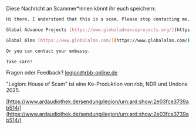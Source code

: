 Diese Nachricht an Scammer*innen könnt ihr euch speichern:

```bash
Hi there. I understand that this is a scam. Please stop contacting me. If you’re in danger yourself and can safely access the internet, here are some places you can try to reach out to:

Global Advance Projects [https://www.globaladvanceprojects.org/](https://www.globaladvanceprojects.org/)

Global Alms [https://www.globalalms.com/](https://www.globalalms.com/)

Or you can contact your embassy.

Take care!
```
  
Fragen oder Feedback? [legion@rbb-online.de](mailto:legion@rbb-online.de)

"Legion: House of Scam" ist eine Ko-Produktion von rbb, NDR und Undone 2025.

[https://www.ardaudiothek.de/sendung/legion/urn:ard:show:2e03fce3739ab514/](https://www.ardaudiothek.de/sendung/legion/urn:ard:show:2e03fce3739ab514/)